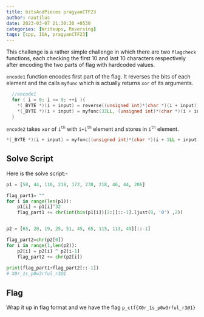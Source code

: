 ```yaml
---
title: bitsAndPieces pragyanCTF23
author: nautilus
date: 2023-03-07 21:30:30 +0530
categories: [Writeups, Reversing]
tags: [cpp, IDA, pragyanCTF23]
---
```


This challenge is a rather simple challenge in which there are two `flagcheck` functions, each checking the first 10 and last 10 characters respectively after encoding the two parts of flag with hardcoded values.

`encode1` function encodes first part of the flag. It reverses the bits of each element and the calls `myfunc` which is actually returns `xor` of its arguments.

```cpp
  //encode1
  for ( i = 0; i <= 9; ++i ){
    *(_BYTE *)(i + input) = reverse((unsigned int)*(char *)(i + input));
    *(_BYTE *)(i + input) = myfunc(32LL, (unsigned int)*(char *)(i + input));
  }
```

`encode2` takes `xor` of `i`<sup>`th`</sup> with `i+1`<sup>`th`</sup> element and stores in `i`<sup>`th`</sup> element.

```cpp
*(_BYTE *)(i + input) = myfunc((unsigned int)*(char *)(i + 1LL + input), (unsigned int)*(char *)(i + input));

```

## Solve Script

Here is the solve script:-

```python
p1 = [58, 44, 110, 218, 172, 238, 218, 46, 44, 206]

flag_part1= ""
for i in range(len(p1)):
    p1[i] = p1[i]^32
    flag_part1 += chr(int(bin(p1[i])[2:][::-1].ljust(8, '0') ,2))


p2 = [65, 20, 19, 25, 51, 45, 65, 115, 113, 49][::-1]

flag_part2=chr(p2[0])
for i in range(1,len(p2)):
    p2[i] = p2[i] ^ p2[i-1]
    flag_part2 += chr(p2[i])
    
print(flag_part1+flag_part2[::-1])
# X0r_1s_p0w3rful_r3@1

```


## Flag

Wrap it up in flag format and we have the flag
`p_ctf{X0r_1s_p0w3rful_r3@1}`